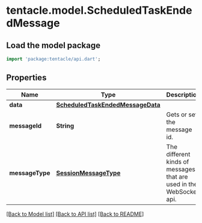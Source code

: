 # tentacle.model.ScheduledTaskEndedMessage

## Load the model package
```dart
import 'package:tentacle/api.dart';
```

## Properties
Name | Type | Description | Notes
------------ | ------------- | ------------- | -------------
**data** | [**ScheduledTaskEndedMessageData**](ScheduledTaskEndedMessageData.md) |  | [optional] 
**messageId** | **String** | Gets or sets the message id. | [optional] 
**messageType** | [**SessionMessageType**](SessionMessageType.md) | The different kinds of messages that are used in the WebSocket api. | [optional] [default to 'ScheduledTaskEnded']

[[Back to Model list]](../README.md#documentation-for-models) [[Back to API list]](../README.md#documentation-for-api-endpoints) [[Back to README]](../README.md)


